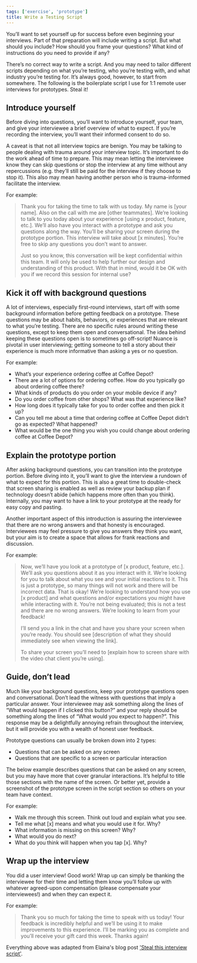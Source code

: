 ```yaml
---
tags: ['exercise', 'prototype']
title: Write a Testing Script
---
```


You’ll want to set yourself up for success before even beginning your
interviews. Part of that preparation will include writing a script. But what
should you include? How should you frame your questions? What kind of
instructions do you need to provide if any?

There’s no correct way to write a script. And you may need to tailor different
scripts depending on what you’re testing, who you’re testing with, and what
industry you’re testing for. It’s always good, however, to start from
somewhere. The following is the boilerplate script I use for 1:1 remote user
interviews for prototypes. Steal it!

## Introduce yourself

Before diving into questions, you’ll want to introduce yourself, your team, and
give your interviewee a brief overview of what to expect. If you’re recording
the interview, you’ll want their informed consent to do so.

A caveat is that not all interview topics are benign. You may be talking to
people dealing with trauma around your interview topic. It’s important to do
the work ahead of time to prepare. This may mean letting the interviewee know
they can skip questions or stop the interview at any time without any
repercussions (e.g. they’ll still be paid for the interview if they choose to
stop it). This also may mean having another person who is trauma-informed
facilitate the interview.

For example:

> Thank you for taking the time to talk with us today. My name is [your name].
> Also on the call with me are [other teammates]. We’re looking to talk to you
> today about your experience [using x product, feature, etc.]. We’ll also have
> you interact with a prototype and ask you questions along the way. You’ll be
> sharing your screen during the prototype portion. This interview will take
> about [x minutes]. You’re free to skip any questions you don’t want to
> answer.
>
> Just so you know, this conversation will be kept confidential within this
> team. It will only be used to help further our design and understanding of
> this product. With that in mind, would it be OK with you if we record this
> session for internal use?

## Kick it off with background questions

A lot of interviews, especially first-round interviews, start off with some
background information before getting feedback on a prototype. These questions
may be about habits, behaviors, or experiences that are relevant to what you’re
testing. There are no specific rules around writing these questions, except to
keep them open and conversational. The idea behind keeping these questions open
is to sometimes go off-script! Nuance is pivotal in user interviewing; getting
someone to tell a story about their experience is much more informative than
asking a yes or no question.

For example:

- What’s your experience ordering coffee at Coffee Depot?
- There are a lot of options for ordering coffee. How do you typically go about ordering coffee there?
- What kinds of products do you order on your mobile device if any?
- Do you order coffee from other shops? What was that experience like?
- How long does it typically take for you to order coffee and then pick it up?
- Can you tell me about a time that ordering coffee at Coffee Depot didn’t go as expected? What happened?
- What would be the one thing you wish you could change about ordering coffee at Coffee Depot?

## Explain the prototype portion

After asking background questions, you can transition into the prototype
portion. Before diving into it, you’ll want to give the interview a rundown of
what to expect for this portion. This is also a great time to double-check that
screen sharing is enabled as well as review your backup plan if technology
doesn’t abide (which happens more often than you think). Internally, you may
want to have a link to your prototype at the ready for easy copy and pasting.

Another important aspect of this introduction is assuring the interviewee that
there are no wrong answers and that honesty is encouraged. Interviewees may
feel pressure to give you answers they think you want, but your aim is to
create a space that allows for frank reactions and discussion.

For example:

> Now, we’ll have you look at a prototype of [x product, feature, etc.]. We’ll
> ask you questions about it as you interact with it. We’re looking for you to
> talk about what you see and your initial reactions to it. This is just a
> prototype, so many things will not work and there will be incorrect data.
> That is okay! We’re looking to understand how you use [x product] and what
> questions and/or expectations you might have while interacting with it.
> You’re not being evaluated; this is not a test and there are no wrong
> answers. We’re looking to learn from your feedback!
>
> I’ll send you a link in the chat and have you share your screen when you’re
> ready. You should see [description of what they should immediately see when viewing the link].
>
> To share your screen you’ll need to [explain how to screen share with the video chat client you’re using].

## Guide, don’t lead

Much like your background questions, keep your prototype questions open and
conversational. Don’t lead the witness with questions that imply a particular
answer. Your interviewee may ask something along the lines of “What would
happen if I clicked this button?” and your reply should be something along the
lines of “What would you expect to happen?”. This response may be a
delightfully annoying refrain throughout the interview, but it will provide you
with a wealth of honest user feedback.

Prototype questions can usually be broken down into 2 types:

- Questions that can be asked on any screen
- Questions that are specific to a screen or particular interaction

The below example describes questions that can be asked on any screen, but you
may have more that cover granular interactions. It’s helpful to title those
sections with the name of the screen. Or better yet, provide a screenshot of
the prototype screen in the script section so others on your team have context.

For example:

- Walk me through this screen. Think out loud and explain what you see.
- Tell me what [x] means and what you would use it for. Why?
- What information is missing on this screen? Why?
- What would you do next?
- What do you think will happen when you tap [x]. Why?

## Wrap up the interview

You did a user interview! Good work! Wrap up can simply be thanking the
interviewee for their time and letting them know you’ll follow up with whatever
agreed-upon compensation (please compensate your interviewees!) and when they
can expect it.

For example:

> Thank you so much for taking the time to speak with us today! Your feedback
> is incredibly helpful and we’ll be using it to make improvements to this
> experience. I’ll be marking you as complete and you’ll receive your gift card
> this week. Thanks again!

Everything above was adapted from Elaina's blog post ['Steal this interview script'](https://thoughtbot.com/blog/steal-this-interview-script).
